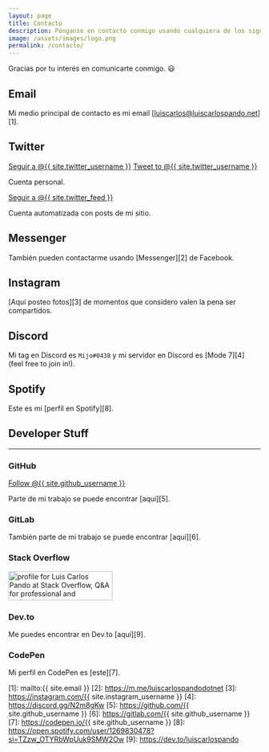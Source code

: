 ```yaml
---
layout: page
title: Contacto
description: Pónganse en contacto conmigo usando cualquiera de los siguientes métodos.
image: /assets/images/logo.png
permalink: /contacto/
---
```


<p class="text-center">Gracias por tu interés en comunicarte conmigo. 😃</p>

## <i class="fas fa-envelope"></i> Email

Mi medio principal de contacto es mi email [luiscarlos@luiscarlospando.net][1].

## <i class="fab fa-twitter"></i> Twitter

<div class="twitter-btns">
<a href="https://twitter.com/{{ site.twitter_username }}" class="twitter-follow-button" data-show-count="false" data-lang="es">Seguir a @{{ site.twitter_username }}</a>
<a href="https://twitter.com/intent/tweet?screen_name={{ site.twitter_username }}" class="twitter-mention-button" data-lang="es" data-related="{{ site.twitter_username }},{{ site.twitter_feed }}">Tweet to @{{ site.twitter_username }}</a>
</div>

Cuenta personal.

<div class="twitter-btns">
<a href="https://twitter.com/{{ site.twitter_feed }}" class="twitter-follow-button" data-show-count="false" data-lang="es">Seguir a @{{ site.twitter_feed }}</a>
</div>

Cuenta automatizada con posts de mi sitio.

## <i class="fab fa-facebook-messenger"></i> Messenger
También pueden contactarme usando [Messenger][2] de Facebook.

## <i class="fab fa-instagram"></i> Instagram
[Aquí posteo fotos][3] de momentos que considero valen la pena ser compartidos.

## <i class="fab fa-discord"></i> Discord
Mi tag en Discord es <code>Mijo#0438</code> y mi servidor en Discord es [Mode 7][4] (feel free to join in!).

## <i class="fab fa-spotify"></i> Spotify
Este es mi [perfil en Spotify][8].

## <i class="fas fa-code"></i> Developer Stuff

---

### <i class="fab fa-github"></i> GitHub
<a class="github-button" href="https://github.com/{{ site.github_username }}" aria-label="Follow @{{ site.github_username }} on GitHub">Follow @{{ site.github_username }}</a>

Parte de mi trabajo se puede encontrar [aquí][5].

### <i class="fab fa-gitlab"></i> GitLab
También parte de mi trabajo se puede encontrar [aquí][6].

### <i class="fab fa-stack-overflow"></i> Stack Overflow
<a href="https://stackoverflow.com/users/2197860/luis-carlos-pando">
    <img src="https://stackoverflow.com/users/flair/2197860.png?theme=dark" width="208" height="58" alt="profile for Luis Carlos Pando at Stack Overflow, Q&amp;A for professional and enthusiast programmers" title="profile for Luis Carlos Pando at Stack Overflow, Q&amp;A for professional and enthusiast programmers">
</a>

### <i class="fab fa-dev"></i> Dev.to
Me puedes encontrar en Dev.to [aquí][9].

### <i class="fab fa-codepen"></i> CodePen
Mi perfil en CodePen es [este][7].


[1]: mailto:{{ site.email }}
[2]: https://m.me/luiscarlospandodotnet
[3]: https://instagram.com/{{ site.instagram_username }}
[4]: https://discord.gg/N2m8gKw
[5]: https://github.com/{{ site.github_username }}
[6]: https://gitlab.com/{{ site.github_username }}
[7]: https://codepen.io/{{ site.github_username }}
[8]: https://open.spotify.com/user/1269830478?si=TZzw_OTYRbWpUuk9SMW2Ow
[9]: https://dev.to/luiscarlospando